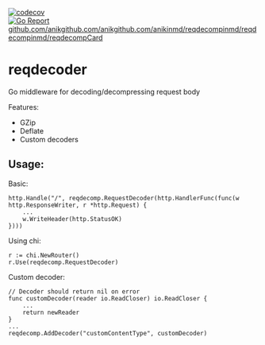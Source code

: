 [![codecov](https://codecov.io/gh/anikinmd/reqdecoder/branch/main/graph/badge.svg?token=58tQ2DpwRf)](https://codecov.io/gh/anikinmd/reqdecoder)
[![Go Report github.com/anikgithub.com/anikgithub.com/anikinmd/reqdecompinmd/reqdecompinmd/reqdecompCard](https://goreportcard.com/badge/github.com/anikinmd/reqdecoder)](https://goreportcard.com/report/github.com/anikinmd/reqdecoder)
# reqdecoder
Go middleware for decoding/decompressing request body

Features:
* GZip
* Deflate
* Custom decoders

## Usage:
Basic:
```
http.Handle("/", reqdecomp.RequestDecoder(http.HandlerFunc(func(w http.ResponseWriter, r *http.Request) {
	...
	w.WriteHeader(http.StatusOK)
})))
```
Using chi:
```
r := chi.NewRouter()
r.Use(reqdecomp.RequestDecoder)
```
Custom decoder:
```
// Decoder should return nil on error
func customDecoder(reader io.ReadCloser) io.ReadCloser {
	...
	return newReader
}
...
reqdecomp.AddDecoder("customContentType", customDecoder)
```